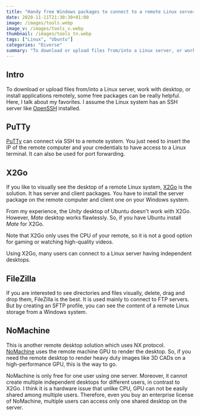 ```yaml
---
title: "Handy free Windows packages to connect to a remote Linux server"
date: 2020-11-11T21:30:30+01:00
image: /images/tools.webp
image_v: /images/tools_v.webp
thumbnail: /images/tools_tn.webp
tags: ["Linux", "Ubuntu"]
categories: "Diverse"
summary: "To download or upload files from/into a Linux server, or work with a remote desktop, some free Windows packages can be really helpful."
---
```


## Intro

To download or upload files from/into a Linux server, work with desktop, or install applications remotely, some free packages can be really helpful. Here, I talk about my favorites. I assume the Linux system has an SSH server like [OpenSSH](https://www.openssh.com/) installed.


## PuTTy

[PuTTy](https://www.chiark.greenend.org.uk/~sgtatham/putty/latest.html) can connect via SSH to a remote system. You just need to insert the IP of the remote computer and your credentials to have access to a Linux terminal. It can also be used for port forwarding. 


## X2Go 

If you like to visually see the desktop of a remote Linux system, [X2Go](https://wiki.x2go.org/doku.php) is the solution. It has server and client packages. You have to install the server package on the remote computer and client one on your Windows system. 

From my experience, the *Unity* desktop of Ubuntu doesn't work with X2Go. However, *Mate* desktop works flawlessly. So, if you have Ubuntu install *Mate* for X2Go.

Note that X2Go only uses the CPU of your remote, so it is not a good option for gaming or watching high-quality videos.

Using X2Go, many users can connect to a Linux server having independent desktops.



## FileZilla

If you are interested to see directories and files visually, delete, drag and drop them, FileZilla is the best. It is used mainly to connect to FTP servers. But by creating an SFTP profile, you can see the content of a remote Linux storage from a Windows system.

## NoMachine

This is another remote desktop solution which uses NX protocol. [NoMachine](https://www.nomachine.com/) uses the remote machine GPU to render the desktop. So, if you need the remote desktop to render heavy duty images like 3D CADs on a high-performance GPU, this is the way to go. 

NoMachine is only free for one user using one server. Moreover, it cannot create multiple independent desktops for different users, in contrast to X2Go. I think it is a hardware issue that unlike CPU, GPU can not be easily shared among multiple users. Therefore, even you buy an enterprise license of NoMachine, multiple users can access only one shared desktop on the server.




